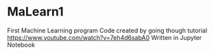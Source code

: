 # MaLearn1
First Machine Learning program
Code created by going though tutorial https://www.youtube.com/watch?v=7eh4d6sabA0
Written in Jupyter Notebook
